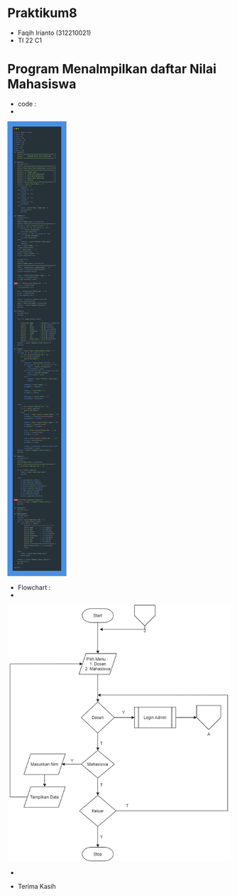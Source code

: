 # Praktikum8
- Faqih Irianto (312210021)
- TI 22 C1

# Program Menalmpilkan daftar Nilai Mahasiswa

- code :
- 
![img](Praktikum8.png)

- Flowchart :
- 
![img](flowchart.png)

- 

- Terima Kasih